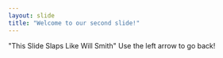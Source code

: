 ```yaml
---
layout: slide
title: "Welcome to our second slide!"
---
```

"This Slide Slaps Like Will Smith"
Use the left arrow to go back!
